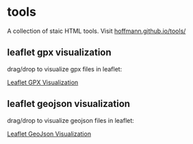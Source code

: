 # tools
A collection of staic HTML tools. Visit [hoffmann.github.io/tools/](https://hoffmann.github.io/tools/)


## leaflet gpx visualization

drag/drop to visualize gpx files in leaflet:

[Leaflet GPX Visualization](./leaflet-gpx-visualization.html)

## leaflet geojson visualization

drag/drop to visualize geojson files in leaflet:

[Leaflet GeoJson Visualization](./leaflet-geojson-visualization.html)